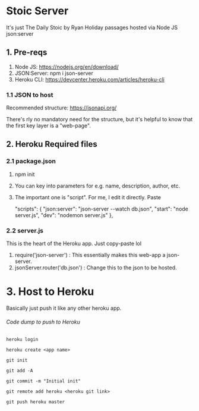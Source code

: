 # Stoic Server

It's just The Daily Stoic by Ryan Holiday passages hosted via Node JS json:server

## 1. Pre-reqs
1. Node JS: https://nodejs.org/en/download/
2. JSON:Server: npm i json-server
3. Heroku CLI: https://devcenter.heroku.com/articles/heroku-cli


### 1.1 JSON to host

Recommended structure: https://jsonapi.org/

There's rly no mandatory need for the structure, but it's helpful to know that the first key layer is a "web-page".

## 2. Heroku Required files

### 2.1 package.json

1. npm init
2. You can key into parameters for e.g. name, description, author, etc.
3. The important one is "script". For me, I edit it directly. Paste

	"scripts": {
	"json:server": "json-server --watch db.json",
	"start": "node server.js",
	"dev": "nodemon server.js"
	},

### 2.2 server.js
This is the heart of the Heroku app. Just copy-paste lol

1. require('json-server') : This essentially makes this web-app a json-server.
2. jsonServer.router('db.json') : Change this to the json to be hosted.

# 3. Host to Heroku

Basically just push it like any other heroku app.

###### Code dump to push to Heroku
	heroku login

	heroku create <app name>

	git init

	git add -A

	git commit -m "Initial init"

	git remote add heroku <heroku git link>

	git push heroku master